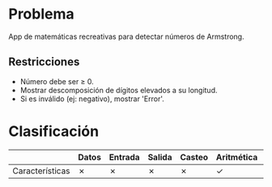 # Problema

App de matemáticas recreativas para detectar números de Armstrong.

## Restricciones

- Número debe ser ≥ 0.
- Mostrar descomposición de dígitos elevados a su longitud.
- Si es inválido (ej: negativo), mostrar 'Error'.

# Clasificación
|  | Datos | Entrada | Salida | Casteo | Aritmética | Relacionales | Lógicos | Condicionales | Ciclo | Matrices | Funciones |
|----------|-------|---------|--------|--------|------------|--------------|---------|---------------|-------|----------|-------------|
| Características | ✗ | ✗ | ✗ | ✗ | ✓ | ✗ | ✗ | ✗ | ✗ | ✗ | ✗ |
